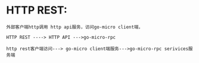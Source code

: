 # HTTP REST:
    外部客户端http调用 http api服务，访问go-micro client端，

```text
HTTP REST ----> HTTP API --->go-micro-rpc

http rest客户端访问---> go-micro client端服务--->go-micro-rpc serivices服务端
```

